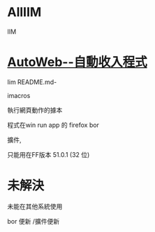 # AllIIM
IIM



# [AutoWeb--自動收入程式](https://github.com/mokaki/AutoWeb)


Iim README.md-



imacros


執行網頁動作的據本

程式在win run app 的 firefox bor

擴件,

只能用在FF版本 51.0.1 (32 位)




# 未解決


未能在其他系統使用

bor 便新 /擴件便新 
